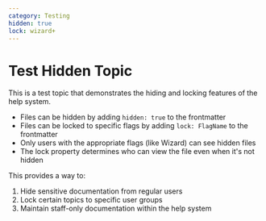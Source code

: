 ```yaml
---
category: Testing
hidden: true
lock: wizard+
---
```


# Test Hidden Topic

This is a test topic that demonstrates the hiding and locking features of the
help system.

- Files can be hidden by adding `hidden: true` to the frontmatter
- Files can be locked to specific flags by adding `lock: FlagName` to the
  frontmatter
- Only users with the appropriate flags (like Wizard) can see hidden files
- The lock property determines who can view the file even when it's not hidden

This provides a way to:

1. Hide sensitive documentation from regular users
2. Lock certain topics to specific user groups
3. Maintain staff-only documentation within the help system
